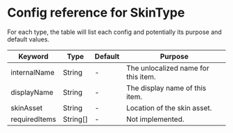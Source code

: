 # Config reference for SkinType

For each type, the table will list each config and potentially its purpose and default values.

| Keyword | Type | Default | Purpose |
|---|---|---|---|
| internalName | String | - | The unlocalized name for this item. |
| displayName | String | - | The display name of this item. |
| skinAsset | String | - | Location of the skin asset. |
| requiredItems | String[] | - | Not implemented. |